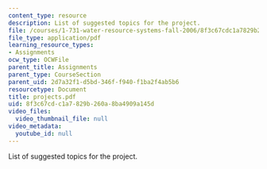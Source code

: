 ```yaml
---
content_type: resource
description: List of suggested topics for the project.
file: /courses/1-731-water-resource-systems-fall-2006/8f3c67cdc1a7829b260a8ba4909a145d_projects.pdf
file_type: application/pdf
learning_resource_types:
- Assignments
ocw_type: OCWFile
parent_title: Assignments
parent_type: CourseSection
parent_uid: 2d7a32f1-d5bd-346f-f940-f1ba2f4ab5b6
resourcetype: Document
title: projects.pdf
uid: 8f3c67cd-c1a7-829b-260a-8ba4909a145d
video_files:
  video_thumbnail_file: null
video_metadata:
  youtube_id: null
---
```

List of suggested topics for the project.

